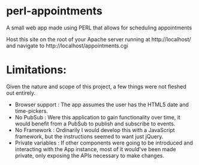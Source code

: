# perl-appointments
A small web app made using PERL that allows for scheduling appointments


Host this site on the root of your Apache server running at http://localhost/ and navigate to http://localhost/appointments.cgi 

# Limitations:
Given the nature and scope of this project, a few things were not fleshed out entirely.
* Browser support :  The app assumes the user has the HTML5 date and time-pickers.
* No PubSub : Were this application to gain functionality over time, it would benefit from a PubSub to publish and subscribe to events.
* No Framework : Ordinarily I would develop this with a JavaScript framework, but the instructions seemed to want just jQuery. 
* Private variables : If other components were going to be introduced and interacting with the App instance, most of it would've been made private, only exposing the APIs necessary to make changes. 
